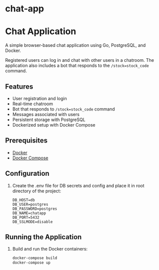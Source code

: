 # chat-app
# Chat Application

A simple browser-based chat application using Go, PostgreSQL, and Docker. 

Registered users can log in and chat with other users in a chatroom.
The application also includes a bot that responds to the `/stock=stock_code` command.

## Features

- User registration and login
- Real-time chatroom
- Bot that responds to `/stock=stock_code` command
- Messages associated with users
- Persistent storage with PostgreSQL
- Dockerized setup with Docker Compose

## Prerequisites

- [Docker](https://www.docker.com/get-started)
- [Docker Compose](https://docs.docker.com/compose/install/)

## Configuration

1. Create the .env file for DB secrets and config and place it in root directory of the project:
     ```
    DB_HOST=db
    DB_USER=postgres
    DB_PASSWORD=postgres
    DB_NAME=chatapp
    DB_PORT=5432
    DB_SSLMODE=disable
     ```

## Running the Application

1. Build and run the Docker containers:

   ```bash
   docker-compose build
   docker-compose up
